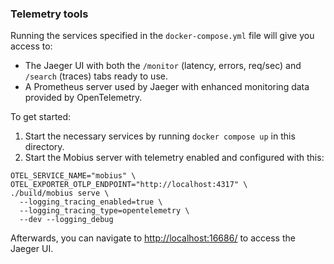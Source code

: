 ### Telemetry tools

Running the services specified in the `docker-compose.yml` file will give you access to:

- The Jaeger UI with both the `/monitor` (latency, errors, req/sec) and `/search` (traces) tabs ready to use.
- A Prometheus server used by Jaeger with enhanced monitoring data provided by OpenTelemetry.

To get started:

1. Start the necessary services by running `docker compose up` in this directory.
2. Start the Mobius server with telemetry enabled and configured with this:

```
OTEL_SERVICE_NAME="mobius" \
OTEL_EXPORTER_OTLP_ENDPOINT="http://localhost:4317" \
./build/mobius serve \
  --logging_tracing_enabled=true \
  --logging_tracing_type=opentelemetry \
  --dev --logging_debug
```

Afterwards, you can navigate to <http://localhost:16686/> to access the Jaeger UI.

